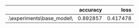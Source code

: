 |                           |   accuracy |     loss |
|:--------------------------|-----------:|---------:|
| .\experiments\base_model\ |   0.892857 | 0.417478 |